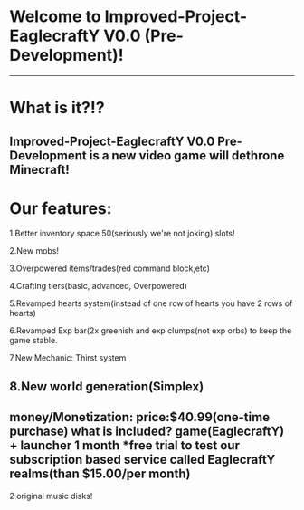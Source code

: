 # Welcome to Improved-Project-EaglecraftY V0.0 (Pre-Development)!
------------------------------------------------------------------
# What is it?!?
Improved-Project-EaglecraftY V0.0 Pre-Development 
is a new video game will dethrone Minecraft!
------------------------------------------------------------------
# Our features:
1.Better inventory space 50(seriously we're not joking) slots!

2.New mobs!

3.Overpowered items/trades(red command block,etc)

4.Crafting tiers(basic, advanced, Overpowered)

5.Revamped hearts system(instead of one row of hearts you have 2 rows of hearts)

6.Revamped Exp bar(2x greenish and exp clumps(not exp orbs) to keep the game stable.

7.New Mechanic: Thirst system

8.New world generation(Simplex)
-------------------------------------------------------------------
money/Monetization:
price:$40.99(one-time purchase)
what is included?
game(EaglecraftY) + launcher
1 month ***free trial** to test our subscription based service called EaglecraftY realms(than $15.00/per month)
--------------------------------------------------------------------
2 original music disks!
